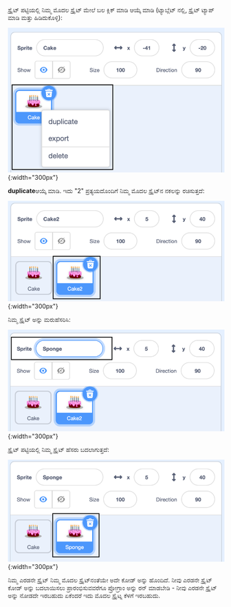 ಸ್ಪ್ರೈಟ್ ಪಟ್ಟಿಯಲ್ಲಿ ನಿಮ್ಮ ಮೊದಲ ಸ್ಪ್ರೈಟ್ ಮೇಲೆ ಬಲ ಕ್ಲಿಕ್ ಮಾಡಿ ಆಯ್ಕೆ ಮಾಡಿ (ಟ್ಯಾಬ್ಲೆಟ್ ನಲ್ಲಿ, ಸ್ಪ್ರೈಟ್ ಟ್ಯಾಪ್ ಮಾಡಿ ಮತ್ತು ಹಿಡಿದುಕೊಳ್ಳಿ):

![ಸ್ಪ್ರೈಟ್ ಪಟ್ಟಿಯಲ್ಲಿ, ಮೊದಲ ಸ್ಪ್ರೈಟ್ ಅನ್ನು ಹೈಲೈಟ್ ಮಾಡಲಾಗಿದೆ ಮತ್ತು ಪಾಪ್-ಅಪ್ ಮೆನು 'duplicate', 'export' ಮತ್ತು 'delete' ಆಯ್ಕೆಗಳನ್ನು ತೋರಿಸುತ್ತದೆ.](images/challenge1-right-click-sprite.png){:width="300px"}

**duplicate**ಆಯ್ಕೆ ಮಾಡಿ. ಇದು "2" ಪ್ರತ್ಯಯದೊಂದಿಗೆ ನಿಮ್ಮ ಮೊದಲ ಸ್ಪ್ರೈಟ್‌ನ ನಕಲನ್ನು ರಚಿಸುತ್ತದೆ:

![ಮೊದಲ ಸ್ಪ್ರೈಟ್ ಮತ್ತು ನಕಲಿ ಸ್ಪ್ರೈಟ್ ತೋರಿಸುವ ಸ್ಪ್ರೈಟ್ ಪಟ್ಟಿ.](images/challenge1-duplicate-sprite.png){:width="300px"}

ನಿಮ್ಮ ಸ್ಪ್ರೈಟ್ ಅನ್ನು ಮರುಹೆಸರಿಸಿ:

![ಸ್ಪ್ರೈಟ್ ಪೇನ್, 'Sprite' ಕ್ಷೇತ್ರವನ್ನು ಹೈಲೈಟ್ ಮಾಡಲಾಗಿದೆ.](images/challenge1-rename-sprite.png){:width="300px"}

ಸ್ಪ್ರೈಟ್ ಪಟ್ಟಿಯಲ್ಲಿ ನಿಮ್ಮ ಸ್ಪ್ರೈಟ್ ಹೆಸರು ಬದಲಾಗುತ್ತದೆ:

![ಹೊಸ ಹೆಸರಿನೊಂದಿಗೆ ನಕಲಿ ಸ್ಪ್ರೈಟ್ ಅನ್ನು ತೋರಿಸುವ ಸ್ಪ್ರೈಟ್ ಪಟ್ಟಿ.](images/challenge1-sprite-list.png){:width="300px"}

ನಿಮ್ಮ ಎರಡನೇ ಸ್ಪ್ರೈಟ್ ನಿಮ್ಮ ಮೊದಲ ಸ್ಪ್ರೈಟ್‌ನಂತೆಯೇ ಅದೇ ಕೋಡ್ ಅನ್ನು ಹೊಂದಿದೆ. ನೀವು ಎರಡನೇ ಸ್ಪ್ರೈಟ್ ಕೋಡ್ ಅನ್ನು ಬದಲಾಯಿಸಲು ಪ್ರಾರಂಭಿಸುವವರೆಗೂ ಪ್ರೋಗ್ರಾಂ ಅನ್ನು ರನ್ ಮಾಡಬೇಡಿ - ನೀವು ಎರಡನೇ ಸ್ಪ್ರೈಟ್ ಅನ್ನು ನೋಡದೇ ಇರಬಹುದು ಏಕೆಂದರೆ ಇದು ಮೊದಲ ಸ್ಪ್ರೈಟ್ನ ಕೆಳಗೆ ಇರಬಹುದು.
